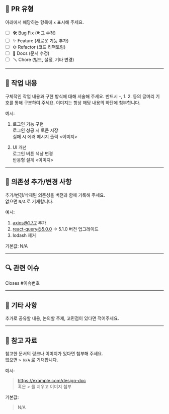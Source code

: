 ## 📝 PR 유형

아래에서 해당하는 항목에 `x` 표시해 주세요.

- [ ] 🛠️ Bug Fix (버그 수정)
- [ ] ✨ Feature (새로운 기능 추가)
- [ ] ⚙️ Refactor (코드 리팩토링)
- [ ] 📄 Docs (문서 수정)
- [ ] 🪛 Chore (빌드, 설정, 기타 변경)

---

## 🔧 작업 내용

구체적인 작업 내용과 구현 방식에 대해 서술해 주세요.
반드시 -, 1. 2. 등의 글머리 기호를 통해 구분하여 주세요.
이미지는 항상 해당 내용의 하단에 첨부합니다.

예시:

1. 로그인 기능 구현  
   로그인 성공 시 토큰 저장  
   실패 시 에러 메시지 출력
   <이미지>

2. UI 개선  
   로그인 버튼 색상 변경  
   반응형 설계
   <이미지>

---

## 📄 의존성 추가/변경 사항

추가/변경/삭제된 의존성을 버전과 함께 기록해 주세요.  
없으면 `N/A` 로 기재합니다.

예시:

1. axios@1.7.2 추가
2. react-query@5.0.0 → 5.1.0 버전 업그레이드
3. lodash 제거

기본값:
N/A

---

## 🔍 관련 이슈

Closes #이슈번호

---

## 💬 기타 사항

추가로 공유할 내용, 논의할 주제, 고민점이 있다면 적어주세요.

---

## 📂 참고 자료

참고한 문서의 링크나 이미지가 있다면 첨부해 주세요.  
없으면 `> N/A` 로 기재합니다.

예시:

> https://example.com/design-doc  
> 혹은 > 를 지우고 이미지 첨부

기본값:

> N/A
